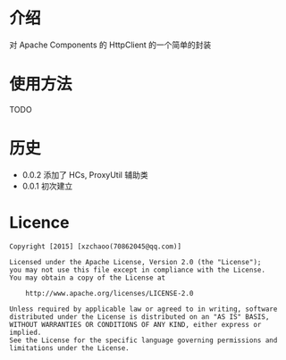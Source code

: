 # 介绍 #
对 Apache Components 的 HttpClient 的一个简单的封装

# 使用方法 #
TODO

# 历史 #
- 0.0.2 添加了 HCs, ProxyUtil 辅助类
- 0.0.1 初次建立

# Licence #
```
Copyright [2015] [xzchaoo(70862045@qq.com)]

Licensed under the Apache License, Version 2.0 (the "License");
you may not use this file except in compliance with the License.
You may obtain a copy of the License at

    http://www.apache.org/licenses/LICENSE-2.0

Unless required by applicable law or agreed to in writing, software
distributed under the License is distributed on an "AS IS" BASIS,
WITHOUT WARRANTIES OR CONDITIONS OF ANY KIND, either express or implied.
See the License for the specific language governing permissions and
limitations under the License.
```